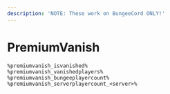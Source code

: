 ```yaml
---
description: 'NOTE: These work on BungeeCord ONLY!'
---
```


# PremiumVanish

```text
%premiumvanish_isvanished%
%premiumvanish_vanishedplayers%
%premiumvanish_bungeeplayercount%
%premiumvanish_serverplayercount_<server>%
```

